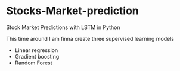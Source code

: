 # Stocks-Market-prediction
Stock Market Predictions with LSTM in Python

This time around I am finna create three supervised learning models
<ul>
  <li>Linear regression</li>
  <li>Gradient boosting</li>
  <li>Random Forest</li>
</ul>
